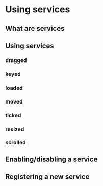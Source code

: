 # Using services

## What are services

## Using services

### dragged
### keyed
### loaded
### moved
### ticked
### resized
### scrolled

## Enabling/disabling a service

## Registering a new service
